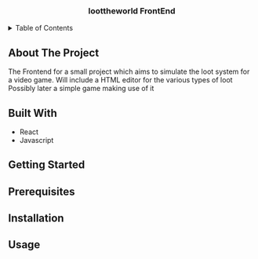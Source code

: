 <h3 align="center">loottheworld FrontEnd</h3>

<!-- TABLE OF CONTENTS -->
<details>
  <summary>Table of Contents</summary>
  <ol>
    <li>
      <a href="#about-the-project">About The Project</a>
      <ul>
        <li><a href="#built-with">Built With</a></li>
      </ul>
    </li>
    <li>
      <a href="#getting-started">Getting Started</a>
      <ul>
        <li><a href="#prerequisites">Prerequisites</a></li>
        <li><a href="#installation">Installation</a></li>
      </ul>
    </li>
    <li><a href="#usage">Usage</a></li>
  </ol>
</details>



<!-- ABOUT THE PROJECT -->
## About The Project

The Frontend for a small project which aims to simulate the loot system
for a video game.
Will include a HTML editor for the various types of loot
Possibly later a simple game making use of it



## Built With

<ul>
    <li>React</li>
    <li>Javascript</li>
</ul>


<!-- GETTING STARTED -->
## Getting Started


## Prerequisites


## Installation

<!-- USAGE EXAMPLES -->
## Usage



